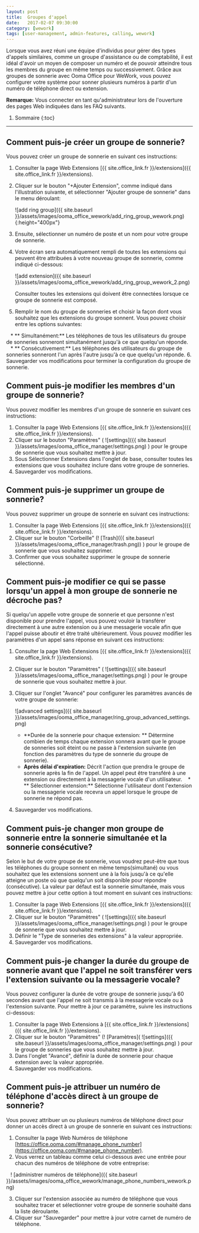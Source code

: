 ```yaml
---
layout: post
title:  Groupes d'appel
date:   2017-02-07 09:30:00
category: [wework]
tags: [user-management, admin-features, calling, wework]
---
```


Lorsque vous avez réuni une équipe d'individus pour gérer des types d'appels similaires, comme un groupe d'assistance ou de comptabilité, il est idéal d'avoir un moyen de composer un numéro et de pouvoir atteindre tous les membres du groupe en même temps ou successivement. Grâce aux groupes de sonnerie avec Ooma Office pour WeWork, vous pouvez configurer votre système pour sonner plusieurs numéros à partir d'un numéro de téléphone direct ou extension.

**Remarque:** Vous connecter en tant qu'administrateur lors de l'ouverture des pages Web indiquées dans les FAQ suivants.

1. Sommaire
{:toc}
* * *

## Comment puis-je créer un groupe de sonnerie?

Vous pouvez créer un groupe de sonnerie en suivant ces instructions:

1. Consulter la page Web Extensions [{{ site.office_link.fr }}/extensions]({{ site.office_link.fr }}/extensions).
2. Cliquer sur le bouton "+Ajouter Extension", comme indiqué dans l'illustration suivante, et sélectionner "Ajouter groupe de sonnerie" dans le menu déroulant:

   ![add ring group]({{ site.baseurl }}/assets/images/ooma_office_wework/add_ring_group_wework.png){:height="400px"}

3. Ensuite, sélectionner un numéro de poste et un nom pour votre groupe de sonnerie.
4. Votre écran sera automatiquement rempli de toutes les extensions qui peuvent être attribuées à votre nouveau groupe de sonnerie, comme indiqué ci-dessous: 

   ![add extension]({{ site.baseurl }}/assets/images/ooma_office_wework/add_ring_group_wework_2.png)

   Consulter toutes les extensions qui doivent être connectées lorsque ce groupe de sonnerie est composé.
5. Remplir le nom du groupe de sonneries et choisir la façon dont vous souhaitez que les extensions du groupe sonnent. Vous pouvez choisir entre les options suivantes:

   * ** Simultanément:** Les téléphones de tous les utilisateurs du groupe de sonneries sonneront simultanément jusqu'à ce que quelqu'un réponde.
   * ** Consécutivement:** Les téléphones des utilisateurs du groupe de sonneries sonneront l'un après l'autre jusqu'à ce que quelqu'un réponde.
6. Sauvegarder vos modifications pour terminer la configuration du groupe de sonnerie.

## Comment puis-je modifier les membres d'un groupe de sonnerie?

Vous pouvez modifier les membres d'un groupe de sonnerie en suivant ces instructions:

1. Consulter la page Web Extensions [{{ site.office_link.fr }}/extensions]({{ site.office_link.fr }}/extensions).
2. Cliquer sur le bouton "Paramètres" ( ![settings]({{ site.baseurl }}/assets/images/ooma_office_manager/settings.png) ) pour le groupe de sonnerie que vous souhaitez mettre à jour.
3. Sous Sélectionner Extensions dans l'onglet de base, consulter toutes les extensions que vous souhaitez inclure dans votre groupe de sonneries.
4. Sauvegarder vos modifications.

## Comment puis-je supprimer un groupe de sonnerie?

Vous pouvez supprimer un groupe de sonnerie en suivant ces instructions:

1. Consulter la page Web Extensions [{{ site.office_link.fr }}/extensions]({{ site.office_link.fr }}/extensions).
2. Cliquer sur le bouton "Corbeille" (! [Trash]({{ site.baseurl }}/assets/images/ooma_office_manager/trash.png)) ) pour le groupe de sonnerie que vous souhaitez supprimer.
3. Confirmer que vous souhaitez supprimer le groupe de sonnerie sélectionné.

## Comment puis-je modifier ce qui se passe lorsqu'un appel à mon groupe de sonnerie ne décroche pas?

Si quelqu'un appelle votre groupe de sonnerie et que personne n'est disponible pour prendre l'appel, vous pouvez vouloir la transférer directement à une autre extension ou à une messagerie vocale afin que l'appel puisse aboutir et être traité ultérieurement. Vous pouvez modifier les paramètres d'un appel sans réponse en suivant ces instructions:

1. Consulter la page Web Extensions [{{ site.office_link.fr }}/extensions]({{ site.office_link.fr }}/extensions).
2. Cliquer sur le bouton "Paramètres" ( ![settings]({{ site.baseurl }}/assets/images/ooma_office_manager/settings.png) ) pour le groupe de sonnerie que vous souhaitez mettre à jour.
3. Cliquer sur l'onglet "Avancé" pour configurer les paramètres avancés de votre groupe de sonnerie: 

   ![advanced settings]({{ site.baseurl }}/assets/images/ooma_office_manager/ring_group_advanced_settings.png)

   * **Durée de la sonnerie pour chaque extension: ** Détermine combien de temps chaque extension sonnera avant que le groupe de sonneries soit éteint ou ne passe à l'extension suivante (en fonction des paramètres du type de sonnerie du groupe de sonnerie).
   * **Après délai d'expiration:** Décrit l'action que prendra le groupe de sonnerie après la fin de l'appel. Un appel peut être transféré à une extension ou directement à la messagerie vocale d'un utilisateur.
   * ** Sélectionner extension:** Sélectionne l'utilisateur dont l'extension ou la messagerie vocale recevra un appel lorsque le groupe de sonnerie ne répond pas.
4. Sauvegarder vos modifications.

## Comment puis-je changer mon groupe de sonnerie entre la sonnerie simultanée et la sonnerie consécutive?

Selon le but de votre groupe de sonnerie, vous voudrez peut-être que tous les téléphones du groupe sonnent en même temps(simultané) ou vous souhaitez que les extensions sonnent une à la fois jusqu'à ce qu'elle atteigne un poste où que quelqu'un soit disponible pour répondre (consécutive). La valeur par défaut est la sonnerie simultanée, mais vous pouvez mettre à jour cette option à tout moment en suivant ces instructions:

1. Consulter la page Web Extensions [{{ site.office_link.fr }}/extensions]({{ site.office_link.fr }}/extensions).
2. Cliquer sur le bouton "Paramètres" ( ![settings]({{ site.baseurl }}/assets/images/ooma_office_manager/settings.png) ) pour le groupe de sonnerie que vous souhaitez mettre à jour.
3. Définir le "Type de sonneries des extensions" à la valeur appropriée.
4. Sauvegarder vos modifications.

## Comment puis-je changer la durée du groupe de sonnerie avant que l'appel ne soit transférer vers l'extension suivante ou la messagerie vocale?

Vous pouvez configurer la durée de votre groupe de sonnerie jusqu'à 60 secondes avant que l'appel ne soit transmis à la messagerie vocale ou à l'extension suivante. Pour mettre à jour ce paramètre, suivre les instructions ci-dessous:

1. Consulter la page Web Extensions à [{{ site.office_link.fr }}/extensions]({{ site.office_link.fr }}/extensions).
2. Cliquer sur le bouton "Paramètres" (! [Paramètres]( ![settings]({{ site.baseurl }}/assets/images/ooma_office_manager/settings.png) ) pour le groupe de sonneries que vous souhaitez mettre à jour.
3. Dans l'onglet "Avancé", définir la durée de sonnerie pour chaque extension avec la valeur appropriée.
4. Sauvegarder vos modifications.

## Comment puis-je attribuer un numéro de téléphone d'accès direct à un groupe de sonnerie?

Vous pouvez attribuer un ou plusieurs numéros de téléphone direct pour donner un accès direct à un groupe de sonnerie en suivant ces instructions:

1. Consulter la page Web Numéros de téléphone [https://office.ooma.com/#manage_phone_number](https://office.ooma.com/#manage_phone_number).
2. Vous verrez un tableau comme celui ci-dessous avec une entrée pour chacun des numéros de téléphone de votre entreprise:

   ! [administrer numéros de téléphone]({{ site.baseurl }}/assets/images/ooma_office_wework/manage_phone_numbers_wework.png)

3. Cliquer sur l'extension associée au numéro de téléphone que vous souhaitez tracer et sélectionner votre groupe de sonnerie souhaité dans la liste déroulante.
4. Cliquer sur "Sauvegarder" pour mettre à jour votre carnet de numéro de téléphone.